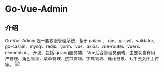 # Go-Vue-Admin

## 介绍
Go-Vue-Admin 是一套权限管理系统，基于 golang、 gin、go-jwt、validator、go-casbin、mysql、redis、gorm、vue、axios、vue-router、vuerx、element ui 、 开发，包括 golang服务端、 Vue后台管理员前端，主要功能有用户管理、角色管理、菜单管理、接口管理、字典管理、操作日志、七牛云文件上传等。
<img src="[https://github.com/tanxi2019/Go-Vue-Admin/blob/main/web/src/assets/img/line.png](https://github.com/tanxi2019/Go-Vue-Admin/blob/main/web/src/assets/go/6b8a5f103722abff409320b7ff854a6.png"/>
